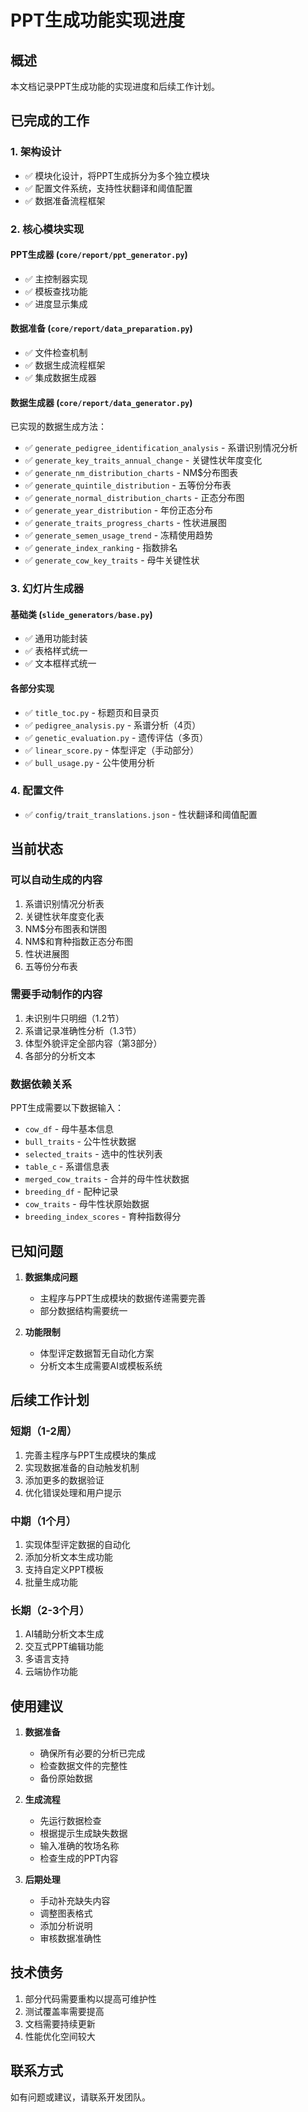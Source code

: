 # PPT生成功能实现进度

## 概述

本文档记录PPT生成功能的实现进度和后续工作计划。

## 已完成的工作

### 1. 架构设计
- ✅ 模块化设计，将PPT生成拆分为多个独立模块
- ✅ 配置文件系统，支持性状翻译和阈值配置
- ✅ 数据准备流程框架

### 2. 核心模块实现

#### PPT生成器 (`core/report/ppt_generator.py`)
- ✅ 主控制器实现
- ✅ 模板查找功能
- ✅ 进度显示集成

#### 数据准备 (`core/report/data_preparation.py`)
- ✅ 文件检查机制
- ✅ 数据生成流程框架
- ✅ 集成数据生成器

#### 数据生成器 (`core/report/data_generator.py`)
已实现的数据生成方法：
- ✅ `generate_pedigree_identification_analysis` - 系谱识别情况分析
- ✅ `generate_key_traits_annual_change` - 关键性状年度变化
- ✅ `generate_nm_distribution_charts` - NM$分布图表
- ✅ `generate_quintile_distribution` - 五等份分布表
- ✅ `generate_normal_distribution_charts` - 正态分布图
- ✅ `generate_year_distribution` - 年份正态分布
- ✅ `generate_traits_progress_charts` - 性状进展图
- ✅ `generate_semen_usage_trend` - 冻精使用趋势
- ✅ `generate_index_ranking` - 指数排名
- ✅ `generate_cow_key_traits` - 母牛关键性状

### 3. 幻灯片生成器

#### 基础类 (`slide_generators/base.py`)
- ✅ 通用功能封装
- ✅ 表格样式统一
- ✅ 文本框样式统一

#### 各部分实现
- ✅ `title_toc.py` - 标题页和目录页
- ✅ `pedigree_analysis.py` - 系谱分析（4页）
- ✅ `genetic_evaluation.py` - 遗传评估（多页）
- ✅ `linear_score.py` - 体型评定（手动部分）
- ✅ `bull_usage.py` - 公牛使用分析

### 4. 配置文件
- ✅ `config/trait_translations.json` - 性状翻译和阈值配置

## 当前状态

### 可以自动生成的内容
1. 系谱识别情况分析表
2. 关键性状年度变化表
3. NM$分布图表和饼图
4. NM$和育种指数正态分布图
5. 性状进展图
6. 五等份分布表

### 需要手动制作的内容
1. 未识别牛只明细（1.2节）
2. 系谱记录准确性分析（1.3节）
3. 体型外貌评定全部内容（第3部分）
4. 各部分的分析文本

### 数据依赖关系
PPT生成需要以下数据输入：
- `cow_df` - 母牛基本信息
- `bull_traits` - 公牛性状数据
- `selected_traits` - 选中的性状列表
- `table_c` - 系谱信息表
- `merged_cow_traits` - 合并的母牛性状数据
- `breeding_df` - 配种记录
- `cow_traits` - 母牛性状原始数据
- `breeding_index_scores` - 育种指数得分

## 已知问题

1. **数据集成问题**
   - 主程序与PPT生成模块的数据传递需要完善
   - 部分数据结构需要统一

2. **功能限制**
   - 体型评定数据暂无自动化方案
   - 分析文本生成需要AI或模板系统

## 后续工作计划

### 短期（1-2周）
1. 完善主程序与PPT生成模块的集成
2. 实现数据准备的自动触发机制
3. 添加更多的数据验证
4. 优化错误处理和用户提示

### 中期（1个月）
1. 实现体型评定数据的自动化
2. 添加分析文本生成功能
3. 支持自定义PPT模板
4. 批量生成功能

### 长期（2-3个月）
1. AI辅助分析文本生成
2. 交互式PPT编辑功能
3. 多语言支持
4. 云端协作功能

## 使用建议

1. **数据准备**
   - 确保所有必要的分析已完成
   - 检查数据文件的完整性
   - 备份原始数据

2. **生成流程**
   - 先运行数据检查
   - 根据提示生成缺失数据
   - 输入准确的牧场名称
   - 检查生成的PPT内容

3. **后期处理**
   - 手动补充缺失内容
   - 调整图表格式
   - 添加分析说明
   - 审核数据准确性

## 技术债务

1. 部分代码需要重构以提高可维护性
2. 测试覆盖率需要提高
3. 文档需要持续更新
4. 性能优化空间较大

## 联系方式

如有问题或建议，请联系开发团队。